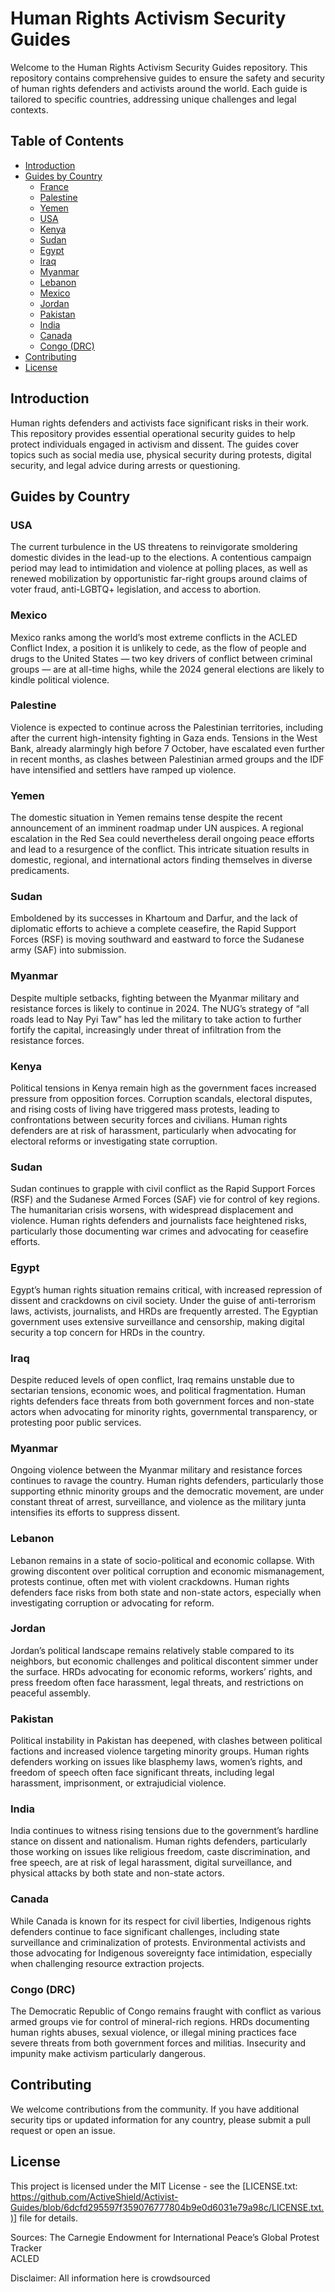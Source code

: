 # Human Rights Activism Security Guides

Welcome to the Human Rights Activism Security Guides repository. This repository contains comprehensive guides to ensure the safety and security of human rights defenders and activists around the world. Each guide is tailored to specific countries, addressing unique challenges and legal contexts.

## Table of Contents

- [Introduction](#introduction)
- [Guides by Country](#guides-by-country)
  - [France](france.md)
  - [Palestine](palestine.md)
  - [Yemen](yemen.md)
  - [USA](usa.md)
  - [Kenya](kenya.md)
  - [Sudan](sudan.md)
  - [Egypt](egypt.md)
  - [Iraq](iraq.md)
  - [Myanmar](myanmar.md)
  - [Lebanon](lebanon.md)
  - [Mexico](mexico.md)
  - [Jordan](jordan.md)
  - [Pakistan](pakistan.md)
  - [India](india.md)
  - [Canada](canada.md)
  - [Congo (DRC)](congo-drc.md)
- [Contributing](contributing.md)
- [License](license)

## Introduction

Human rights defenders and activists face significant risks in their work. This repository provides essential operational security guides to help protect individuals engaged in activism and dissent. The guides cover topics such as social media use, physical security during protests, digital security, and legal advice during arrests or questioning.

## Guides by Country

### USA


The current turbulence in the US threatens to reinvigorate smoldering domestic divides in the lead-up to the elections. A contentious campaign period may lead to intimidation and violence at polling places, as well as renewed mobilization by opportunistic far-right groups around claims of voter fraud, anti-LGBTQ+ legislation, and access to abortion.

### Mexico

Mexico ranks among the world’s most extreme conflicts in the ACLED Conflict Index, a position it is unlikely to cede, as the flow of people and drugs to the United States — two key drivers of conflict between criminal groups — are at all-time highs, while the 2024 general elections are likely to kindle political violence.

### Palestine

Violence is expected to continue across the Palestinian territories, including after the current high-intensity fighting in Gaza ends. Tensions in the West Bank, already alarmingly high before 7 October, have escalated even further in recent months, as clashes between Palestinian armed groups and the IDF have intensified and settlers have ramped up violence.


### Yemen

The domestic situation in Yemen remains tense despite the recent announcement of an imminent roadmap under UN auspices. A regional escalation in the Red Sea could nevertheless derail ongoing peace efforts and lead to a resurgence of the conflict. This intricate situation results in domestic, regional, and international actors finding themselves in diverse predicaments.

### Sudan

Emboldened by its successes in Khartoum and Darfur, and the lack of diplomatic efforts to achieve a complete ceasefire, the Rapid Support Forces (RSF) is moving southward and eastward to force the Sudanese army (SAF) into submission.


### Myanmar

Despite multiple setbacks, fighting between the Myanmar military and resistance forces is likely to continue in 2024. The NUG’s strategy of “all roads lead to Nay Pyi Taw” has led the military to take action to further fortify the capital, increasingly under threat of infiltration from the resistance forces.

### Kenya

Political tensions in Kenya remain high as the government faces increased pressure from opposition forces. Corruption scandals, electoral disputes, and rising costs of living have triggered mass protests, leading to confrontations between security forces and civilians. Human rights defenders are at risk of harassment, particularly when advocating for electoral reforms or investigating state corruption.

### Sudan

Sudan continues to grapple with civil conflict as the Rapid Support Forces (RSF) and the Sudanese Armed Forces (SAF) vie for control of key regions. The humanitarian crisis worsens, with widespread displacement and violence. Human rights defenders and journalists face heightened risks, particularly those documenting war crimes and advocating for ceasefire efforts.

### Egypt

Egypt’s human rights situation remains critical, with increased repression of dissent and crackdowns on civil society. Under the guise of anti-terrorism laws, activists, journalists, and HRDs are frequently arrested. The Egyptian government uses extensive surveillance and censorship, making digital security a top concern for HRDs in the country.

### Iraq

Despite reduced levels of open conflict, Iraq remains unstable due to sectarian tensions, economic woes, and political fragmentation. Human rights defenders face threats from both government forces and non-state actors when advocating for minority rights, governmental transparency, or protesting poor public services.

### Myanmar

Ongoing violence between the Myanmar military and resistance forces continues to ravage the country. Human rights defenders, particularly those supporting ethnic minority groups and the democratic movement, are under constant threat of arrest, surveillance, and violence as the military junta intensifies its efforts to suppress dissent.

### Lebanon

Lebanon remains in a state of socio-political and economic collapse. With growing discontent over political corruption and economic mismanagement, protests continue, often met with violent crackdowns. Human rights defenders face risks from both state and non-state actors, especially when investigating corruption or advocating for reform.

### Jordan

Jordan’s political landscape remains relatively stable compared to its neighbors, but economic challenges and political discontent simmer under the surface. HRDs advocating for economic reforms, workers’ rights, and press freedom often face harassment, legal threats, and restrictions on peaceful assembly.

### Pakistan

Political instability in Pakistan has deepened, with clashes between political factions and increased violence targeting minority groups. Human rights defenders working on issues like blasphemy laws, women’s rights, and freedom of speech often face significant threats, including legal harassment, imprisonment, or extrajudicial violence.

### India

India continues to witness rising tensions due to the government’s hardline stance on dissent and nationalism. Human rights defenders, particularly those working on issues like religious freedom, caste discrimination, and free speech, are at risk of legal harassment, digital surveillance, and physical attacks by both state and non-state actors.

### Canada

While Canada is known for its respect for civil liberties, Indigenous rights defenders continue to face significant challenges, including state surveillance and criminalization of protests. Environmental activists and those advocating for Indigenous sovereignty face intimidation, especially when challenging resource extraction projects.

### Congo (DRC)

The Democratic Republic of Congo remains fraught with conflict as various armed groups vie for control of mineral-rich regions. HRDs documenting human rights abuses, sexual violence, or illegal mining practices face severe threats from both government forces and militias. Insecurity and impunity make activism particularly dangerous.


## Contributing

We welcome contributions from the community. If you have additional security tips or updated information for any country, please submit a pull request or open an issue.

## License

This project is licensed under the MIT License - see the [LICENSE.txt: https://github.com/ActiveShield/Activist-Guides/blob/6dcfd295597f359076777804b9e0d6031e79a98c/LICENSE.txt.)] file for details.

Sources:
The Carnegie Endowment for International Peace’s Global Protest Tracker  
ACLED

Disclaimer: All information here is crowdsourced
